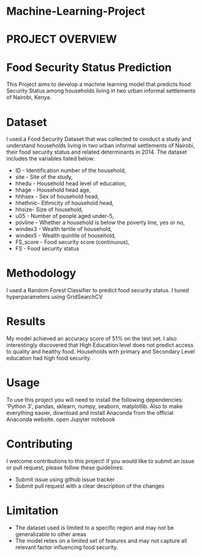 # Machine-Learning-Project
# PROJECT OVERVIEW
# Food Security Status Prediction
This Project aims to develop a machine learning model that predicts food Security Status among households living in two urban informal settlements of Nairobi, Kenya.
# Dataset
I used a Food Security Dataset that was collected to conduct a study and understand households living in two urban informal settlements of Nairobi, their food security status and related determinants in 2014. The dataset includes the variables listed below:

* ID	- Identification number of the household,
* site	-      Site of the study,
* hhedu	- Household head level of education,
* hhage	-    Household head age,
* hhhsex	-  Sex of household head,
* hhethnic-	  Ethnicity of household head,
* hhsize-	    Size of household,
* u05 -	      Number of people aged under-5,
* povline	-   Whether a household is below the poverty line, yes or no,
* windex3 -	  Wealth tertile of household,
* windex5 -	  Wealth quintile of household,
* FS_score -	Food security score (continuous),
* FS	-       Food security status
# Methodology
I used a Random Forest Classifier to predict food security status. I tuned hyperparameters using GridSearchCV
# Results
My model achieved an accuracy score of 51% on the test set. I also interestingly discovered that High Education level does not predict access to quality and healthy food.
Households with primary and Secondary Level education had high food security.
# Usage
To use this project you will need to install the following dependencies:
'Python 3', pandas, sklearn, numpy, seaborn, matplotlib. Also
to make everything easier, download and install Anaconda from the official Anaconda website.
open Jupyter notebook
# Contributing
I welcome contributions to this project! if you would like to submit an issue or pull request, please follow these guidelines:
* Submit issue using github issue tracker
* Submit pull request with a clear description of the changes
# Limitation
* The dataset used is limited to a specific region and may not be generalizable to other areas
*  The model relies on a limited set of features and may not capture all relevant factor influencing food security.

#



